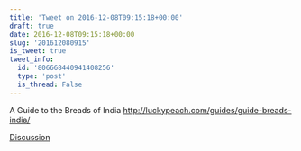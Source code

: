 ```yaml
---
title: 'Tweet on 2016-12-08T09:15:18+00:00'
draft: true
date: 2016-12-08T09:15:18+00:00
slug: '201612080915'
is_tweet: true
tweet_info:
  id: '806668440941408256'
  type: 'post'
  is_thread: False
---
```




A Guide to the Breads of India  <http://luckypeach.com/guides/guide-breads-india/>

[Discussion](https://x.com/sytelus/status/806668440941408256)
